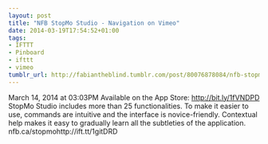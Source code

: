 ```yaml
---
layout: post
title: "NFB StopMo Studio - Navigation on Vimeo"
date: 2014-03-19T17:54:52+01:00
tags:
- IFTTT
- Pinboard
- ifttt
- vimeo
tumblr_url: http://fabiantheblind.tumblr.com/post/80076878084/nfb-stopmo-studio-navigation-on-vimeo
---
```

March 14, 2014 at 03:03PM
Available on the App Store: http://bit.ly/1fVNDPD StopMo Studio includes more than 25 functionalities. To make it easier to use, commands are intuitive and the interface is novice-friendly. Contextual help makes it easy to gradually learn all the subtleties of the application. nfb.ca/stopmohttp://ift.tt/1gitDRD
